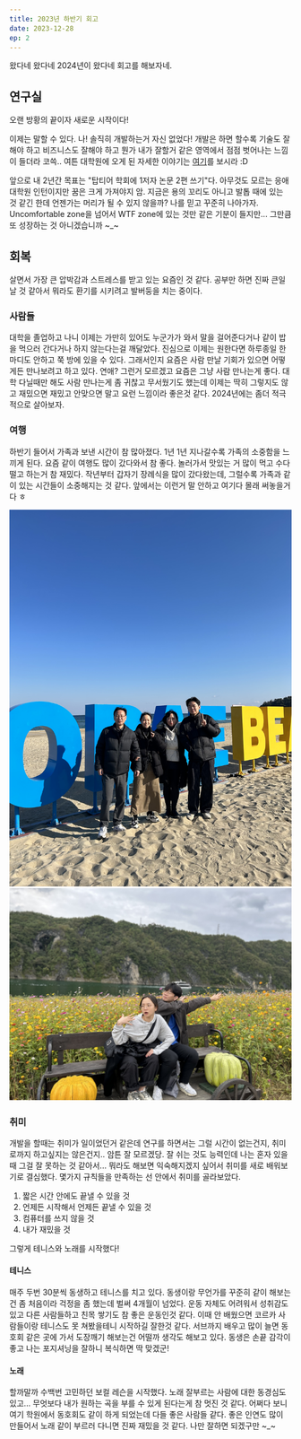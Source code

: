 ```yaml
---
title: 2023년 하반기 회고
date: 2023-12-28
ep: 2
---
```


왔다네 왔다네 2024년이 왔다네 회고를 해보자네.

## 연구실

오랜 방황의 끝이자 새로운 시작이다!

이제는 말할 수 있다. 나! 솔직히 개발하는거 자신 없었다! 개발은 하면 할수록 기술도 잘해야 하고 비즈니스도 잘해야 하고 뭔가 내가 잘할거 같은 영역에서 점점 벗어나는 느낌이 들더라 코쓱.. 여튼 대학원에 오게 된 자세한 이야기는 [여기](/posts/연구%20일지/2/)를 보시라 :D

앞으로 내 2년간 목표는 "탑티어 학회에 1저자 논문 2편 쓰기"다. 아무것도 모르는 응애 대학원 인턴이지만 꿈은 크게 가져야지 암. 지금은 용의 꼬리도 아니고 발톱 때에 있는 것 같긴 한데 언젠가는 머리가 될 수 있지 않을까? 나를 믿고 꾸준히 나아가자. Uncomfortable zone을 넘어서 WTF zone에 있는 것만 같은 기분이 들지만... 그만큼 또 성장하는 것 아니겠습니까 ~_~

## 회복

살면서 가장 큰 압박감과 스트레스를 받고 있는 요즘인 것 같다. 공부만 하면 진짜 큰일날 것 같아서 뭐라도 환기를 시키려고 발버둥을 치는 중이다.

### 사람들

대학을 졸업하고 나니 이제는 가만히 있어도 누군가가 와서 말을 걸어준다거나 같이 밥을 먹으러 간다거나 하지 않는다는걸 깨달았다. 진심으로 이제는 원한다면 하루종일 한마디도 안하고 쭉 방에 있을 수 있다. 그래서인지 요즘은 사람 만날 기회가 있으면 어떻게든 만나보려고 하고 있다. 연애? 그런거 모르겠고 요즘은 그냥 사람 만나는게 좋다. 대학 다닐때만 해도 사람 만나는게 좀 귀찮고 무서웠기도 했는데 이제는 딱히 그렇지도 않고 재밌으면 재밌고 안맞으면 말고 요런 느낌이라 좋은것 같다. 2024년에는 좀더 적극적으로 살아보자.

### 여행

하반기 들어서 가족과 보낸 시간이 참 많아졌다. 1년 1년 지나갈수록 가족의 소중함을 느끼게 된다. 요즘 같이 여행도 많이 갔다와서 참 좋다. 놀러가서 맛있는 거 많이 먹고 수다 떨고 하는거 참 재밌다. 작년부터 갑자기 장례식을 많이 갔다왔는데, 그럴수록 가족과 같이 있는 시간들이 소중해지는 것 같다. 앞에서는 이런거 말 안하고 여기다 몰래 써놓을거다 ㅎ

![양양 강당왕당](2.1.jpeg)
![단양 간당완당](2.2.jpeg)

### 취미

개발을 할때는 취미가 일이었던거 같은데 연구를 하면서는 그럴 시간이 없는건지, 취미로까지 하고싶지는 않은건지.. 암튼 잘 모르겠당. 잘 쉬는 것도 능력인데 나는 혼자 있을 때 그걸 잘 못하는 것 같아서... 뭐라도 해보면 익숙해지겠지 싶어서 취미를 새로 배워보기로 결심했다. 몇가지 규칙들을 만족하는 선 안에서 취미를 골라보았다.
1. 짧은 시간 안에도 끝낼 수 있을 것
2. 언제든 시작해서 언제든 끝낼 수 있을 것
3. 컴퓨터를 쓰지 않을 것
4. 내가 재밌을 것

그렇게 테니스와 노래를 시작했다!

#### 테니스

매주 두번 30분씩 동생하고 테니스를 치고 있다. 동생이랑 무언가를 꾸준히 같이 해보는건 좀 처음이라 걱정을 좀 했는데 벌써 4개월이 넘었다. 운동 자체도 어려워서 성취감도 있고 다른 사람들하고 친목 쌓기도 참 좋은 운동인것 같다. 이때 안 배웠으면 코르카 사람들이랑 테니스도 못 쳐봤을테니 시작하길 잘한것 같다. 서브까지 배우고 많이 늘면 동호회 같은 곳에 가서 도장깨기 해보는건 어떨까 생각도 해보고 있다. 동생은 손끝 감각이 좋고 나는 포지셔닝을 잘하니 복식하면 딱 맞겠군!

#### 노래

할까말까 수백번 고민하던 보컬 레슨을 시작했다. 노래 잘부르는 사람에 대한 동경심도 있고... 무엇보다 내가 원하는 곡을 부를 수 있게 된다는게 참 멋진 것 같다. 어쩌다 보니 여기 학원에서 동호회도 같이 하게 되었는데 다들 좋은 사람들 같다. 좋은 인연도 많이 만들어서 노래 같이 부르러 다니면 진짜 재밌을 것 같다. 나만 잘하면 되겠구만 ~_~
